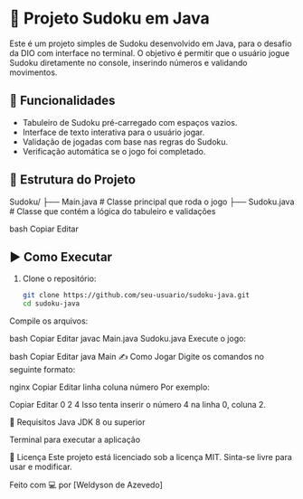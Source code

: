 # 🧩 Projeto Sudoku em Java

Este é um projeto simples de Sudoku desenvolvido em Java, para o desafio da DIO com interface no terminal. O objetivo é permitir que o usuário jogue Sudoku diretamente no console, inserindo números e validando movimentos.

## 🚀 Funcionalidades

- Tabuleiro de Sudoku pré-carregado com espaços vazios.
- Interface de texto interativa para o usuário jogar.
- Validação de jogadas com base nas regras do Sudoku.
- Verificação automática se o jogo foi completado.

## 📂 Estrutura do Projeto

Sudoku/
├── Main.java # Classe principal que roda o jogo
├── Sudoku.java # Classe que contém a lógica do tabuleiro e validações

bash
Copiar
Editar

## ▶️ Como Executar

1. Clone o repositório:
   ```bash
   git clone https://github.com/seu-usuario/sudoku-java.git
   cd sudoku-java
Compile os arquivos:

bash
Copiar
Editar
javac Main.java Sudoku.java
Execute o jogo:

bash
Copiar
Editar
java Main
✍️ Como Jogar
Digite os comandos no seguinte formato:

nginx
Copiar
Editar
linha coluna número
Por exemplo:

Copiar
Editar
0 2 4
Isso tenta inserir o número 4 na linha 0, coluna 2.

📌 Requisitos
Java JDK 8 ou superior

Terminal para executar a aplicação

📘 Licença
Este projeto está licenciado sob a licença MIT. Sinta-se livre para usar e modificar.

Feito com 💻 por [Weldyson de Azevedo]
